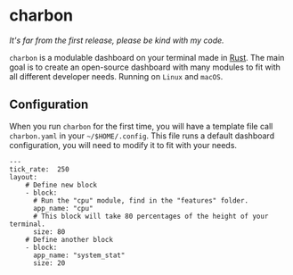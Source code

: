 # charbon 
<em>It's far from the first release, please be kind with my code.</em>

`charbon` is a modulable dashboard on your terminal made in [Rust](https://www.rust-lang.org). The main goal is to create an open-source dashboard with many modules to fit with all different developer needs.
Running on `Linux` and `macOS`.

## Configuration
When you run `charbon` for the first time, you will have a template file call `charbon.yaml` in your `~/$HOME/.config`. This file runs a default dashboard configuration, you will need to modify it to fit with your needs.
```
---
tick_rate:  250
layout:
	# Define new block
	- block:
	  # Run the "cpu" module, find in the "features" folder. 
	  app_name: "cpu"
	  # This block will take 80 percentages of the height of your terminal.
	  size: 80
	# Define another block
	- block:
	  app_name: "system_stat"
	  size: 20
```